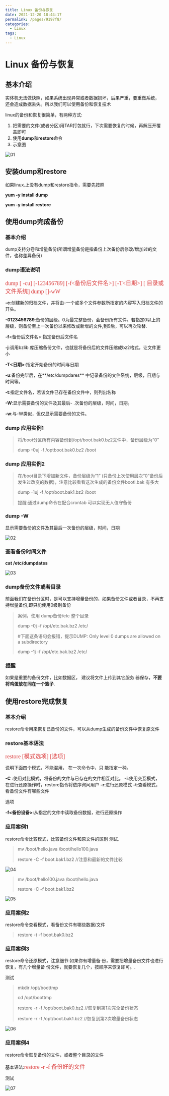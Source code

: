 ```yaml
---
title: Linux 备份与恢复
date: 2021-12-20 18:44:17
permalink: /pages/9197f8/
categories:
  - Linux
tags:
  - Linux
---
```

# Linux 备份与恢复

## 基本介绍

实体机无法做快照，如果系统出现异常或者数据损坏，后果严重，要重做系统， 还会造成数据丢失。所以我们可以使用备份和恢复技术

linux的备份和恢复很简单，有两种方式:

1. 把需要的文件(或者分区)用TAR打包就行，下次需要恢复的时候，再解压开覆盖即可
2. 使用**dump**和**restore**命令
3. 示意图

![01](https://cdn.staticaly.com/gh/xustudyxu/image-hosting@master/studynotes/Linux/images/21/01.png)

## 安装dump和restore

如果linux.上没有dump和restore指令，需要先按照

**yum -y install dump**

**yum -y install restore**

## 使用dump完成备份

### 基本介绍

dump支持分卷和增量备份(所谓增量备份是指备份上次备份后修改/增加过的文件，也称差异备份)

### dump语法说明

<font color=#DC4040 size=4 face="黑体">dump [ -cu] [-123456789] [-f<备份后文件名>] [-T<日期>] [ 目录或文件系统]</font>
<font color=#DC4040 size=4 face="黑体">dump []-wW</font>

**-c**:创建新的归档文件，并将由-一个或多个文件参数所指定的内容写入归档文件的开头。

**-0123456789**:备份的层级。0为最完整备份，会备份所有文件。若指定0以上的层级，则备份至上一次备份以来修改或新增的文件,到9后，可以再次轮替.

**-f**<备份后文件名>:指定备份后文件名

**-j**:调用bzlib 库压缩备份文件，也就是将备份后的文件压缩成bz2格式，让文件更小

**-T<日期>**:指定开始备份的时间与日期

**-u**:备份完毕后，在**/etc/dumpdares** 中记录备份的文件系统，层级，日期与时间等。

**-t**:指定文件名，若该文件已存在备份文件中，则列出名称

**-W**:显示需要备份的文件及其最后- .次备份的层级，时间，日期。

**-w**:与-W类似，但仅显示需要备份的文件。

### dump 应用实例1

> 将/boot分区所有内容备份到/opt/boot.bak0.bz2文件中，备份层级为“0”
>
> dump -0uj -f /optboot.bak0.bz2  /boot

### dump 应用实例2

> 在/boot目录下增加新文件，备份层级为“1” (只备份上次使用层次“0”备份后发生过改变的数据)，注意比较看看这次生成的备份文件bootl.bak 有多大
>
> dump -1uj -f /opt/boot.bak1.bz2 /boot
>
> 提醒:通过dump命令在配合crontab 可以实现无人值守备份

### dump -W

显示需要备份的文件及其最后一次备份的层级，时间，日期

![02](https://cdn.staticaly.com/gh/xustudyxu/image-hosting@master/studynotes/Linux/images/21/02.png)

### 查看备份时间文件

**cat /etc/dumpdates**

![03](https://cdn.staticaly.com/gh/xustudyxu/image-hosting@master/studynotes/Linux/images/21/03.png)

### dump备份文件或者目录

前面我们在备份分区时，是可以支持增量备份的，如果备份文件或者目录，不再支持增量备份,即只能使用0级别备份

> 案例，使用 dump备份/etc 整个目录
>
> dump -0j -f /opt/etc.bak.bz2 /etc/
>
> #下面这条语句会报错，提示DUMP: Only level 0 dumps are allowed on a subdirectory
>
> dump -1j -f /opt/etc.bak.bz2 /etc/

### 提醒

如果是重要的备份文件，比如数据区， 建议将文件上传到其它服务 器保存，**不要将鸡蛋放在同在一个篮子**.

## 使用restore完成恢复

### 基本介绍

restore命令用来恢复已备份的文件，可以从dump生成的备份文件中恢复原文件

### restore基本语法

<font color=#DC4040 size=4 face="黑体">restore [模式选项] [选项]</font>

说明下面四个模式，不能混用， 在一次命令中，只 能指定一种。

**-C** :使用对比模式，将备份的文件与已存在的文件相互对比。
**-i**:使用交互模式，在进行还原操作时，restore指令将依序询问用户
**-r**:进行还原模式
**-t**:查看模式，看备份文件有哪些文件

选项

**-f<备份设备>**:从指定的文件中读取备份数据，进行还原操作

### 应用案例1

restore命令比较模式，比较备份文件和原文件的区别
测试.

> mv  /boot/hello.java  /boot/hello100.java
>
> restore -C -f boot.bak1.bz2  //注意和最新的文件比较

![04](https://cdn.staticaly.com/gh/xustudyxu/image-hosting@master/studynotes/Linux/images/21/04.png)

> mv /boot/hello100.java /boot/hello.java
>
> restore -C -f boot.bak1.bz2

![05](https://cdn.staticaly.com/gh/xustudyxu/image-hosting@master/studynotes/Linux/images/21/05.png)

### 应用案例2

restore命令查看模式，看备份文件有哪些数据/文件

> restore -t -f boot.bak0.bz2

### 应用案例3

restore命令还原模式，注意细节:如果你有增量备 份，需要把增量备份文件也进行恢复，有几个增量备 份文件，就要恢复几个，按顺序来恢复即可。.

测试

> mkdir /opt/boottmp
>
> cd /opt/boottmp
>
> restore -r -f /opt/boot.bak0.bz2 //恢复到第1次完全备份状态
>
> restore -r -f /opt/boot.bak1.bz2 //恢复到第2次增量备份状态

![06](https://cdn.staticaly.com/gh/xustudyxu/image-hosting@master/studynotes/Linux/images/21/06.png)

### 应用案例4

restore命令恢复备份的文件，或者整个目录的文件

基本语法:<font color=#DC4040 size=4 face="黑体">restore -r -f 备份好的文件</font>

测试

![07](https://cdn.staticaly.com/gh/xustudyxu/image-hosting@master/studynotes/Linux/images/21/07.png)

